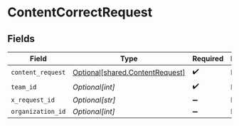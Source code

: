 # ContentCorrectRequest


## Fields

| Field                                                                        | Type                                                                         | Required                                                                     | Description                                                                  |
| ---------------------------------------------------------------------------- | ---------------------------------------------------------------------------- | ---------------------------------------------------------------------------- | ---------------------------------------------------------------------------- |
| `content_request`                                                            | [Optional[shared.ContentRequest]](undefined/models/shared/contentrequest.md) | :heavy_check_mark:                                                           | N/A                                                                          |
| `team_id`                                                                    | *Optional[int]*                                                              | :heavy_check_mark:                                                           | N/A                                                                          |
| `x_request_id`                                                               | *Optional[str]*                                                              | :heavy_minus_sign:                                                           | N/A                                                                          |
| `organization_id`                                                            | *Optional[int]*                                                              | :heavy_minus_sign:                                                           | N/A                                                                          |